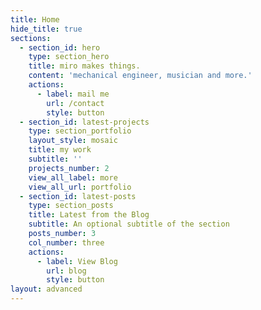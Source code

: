 ```yaml
---
title: Home
hide_title: true
sections:
  - section_id: hero
    type: section_hero
    title: miro makes things.
    content: 'mechanical engineer, musician and more.'
    actions:
      - label: mail me
        url: /contact
        style: button
  - section_id: latest-projects
    type: section_portfolio
    layout_style: mosaic
    title: my work
    subtitle: ''
    projects_number: 2
    view_all_label: more
    view_all_url: portfolio
  - section_id: latest-posts
    type: section_posts
    title: Latest from the Blog
    subtitle: An optional subtitle of the section
    posts_number: 3
    col_number: three
    actions:
      - label: View Blog
        url: blog
        style: button
layout: advanced
---
```

